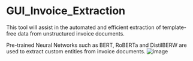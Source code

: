 # GUI_Invoice_Extraction

This tool will assist in the automated and efficient extraction of template-free data from unstructured invoice documents. 

Pre-trained Neural Networks such as BERT, RoBERTa and DistilBERW are used to extract custom entities from invoice documents.
![image](https://user-images.githubusercontent.com/105346555/167797156-43908208-6980-48a3-a796-7b1e1ef95d52.png)

